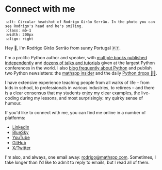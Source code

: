 # Connect with me

```{image} ../imgs/rodrigo_1024.webp
:alt: Circular headshot of Rodrigo Girão Serrão. In the photo you can see Rodrigo's head and he's smiling.
:class: mb-1
:width: 200px
:align: right
```

Hey 👋, I'm Rodrigo Girão Serrão from sunny Portugal 🇵🇹.

I'm a prolific Python author and speaker, with [multiple books published independently](https://mathspp.com/books) and [dozens of talks and tutorials](https://mathspp.com/talks) given at the largest Python conferences in the world. I also [blog frequently about Python](https://mathspp.com/blog) and publish two Python newsletters: the [mathspp insider](https://mathspp.com/insider) and the daily [Python drops 🐍💧](https://mathspp.com/drops).

I have extensive experience teaching people from all walks of life – from kids in school, to professionals in various industries, to retirees – and there is a clear consensus that my students enjoy my clear examples, the live-coding during my lessons, and most surprisingly: my quirky sense of humour.

If you'd like to connect with me, you can find me online in a number of platforms:

 - [LinkedIn](https://linkedin.com/in/rodrigo-girão-serrão)
 - [BlueSky](https://bsky.app/profile/mathspp.com)
 - [YouTube](https://youtube.com/@mathsppblog)
 - [GitHub](https://github.com/rodrigogiraoserrao)
 - [X/Twitter](https://x.com/mathsppblog)

I'm also, and always, one email away: [rodrigo@mathspp.com](mailto:rodrigo@mathspp.com).
Sometimes, I take longer than I'd like to admit to reply to emails, but I read all of them.
